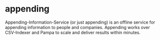 # appending
Appending-Information-Service (or just appending) is an offline service for appending information to people and companies. Appending works over CSV-Indexer and Pampa to scale and deliver results within minutes.
